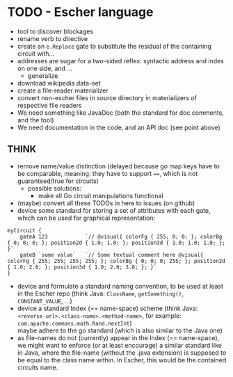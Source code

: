 # TODO - Escher language

* tool to discover blockages
* rename verb to directive
* create an `e.Replace` gate to substitute the residual of the containing circuit with…
* addresses are sugar for a two-sided reflex:
  syntactic address and index on one side, and ...
	* generalize
* download wikipedia data-set
* create a file-reader materializer
* convert non-escher files in source directory in materializers of respective file readers
* We need something like JavaDoc (both the standard for doc comments, and the tool)
* We need documentation in the code, and an API doc (see point above)

## THINK

* remove name/value distinction (delayed because go map keys have to be comparable, meaning: they have to support `==`, which is not guaranteed/true for circuits)
	* possible solutions:
		* make all Go circuit manipulations functional
* (maybe) convert all these TODOs in here to issues (on github)
* device some standard for storing a set of attributes with each gate,
  which can be used for graphical representation:
```escher
myCircuit {
	gateA 123            `// @visual{ colorFg { 255; 0; 0; }; colorBg { 0; 0; 0; }; position2d { 1.0; 1.0; }; position3d { 1.0; 1.0; 1.0; }; }`
	gateB `some value`   `// Some textual comment here @visual{ colorFg { 255; 255; 255; 255; }; colorBg { 0; 0; 0; 255; }; position2d { 1.0; 2.0; }; position3d { 1.0; 2.0; 3.0; }; }`
}
```
* device and formulate a standard naming convention,
  to be used at least in the Escher repo
  (think Java: `ClassName`, `getSomething()`, `CONSTANT_VALUE`, ...)
* device a standard Index (== name-space) scheme
  (think Java: `<reverse-url>.<class-name>.<method-name>`,
  for example: `com.apache.commons.math.Rand.nextInt`)  
  maybe adhere to the go standard (which is also similar to the Java one)
* as file-names do not (currently) appear in the Index (== name-space),
  we might want to enforce (or at least encourage) a similar standard like in Java,
  where the file-name (without the .java extension)
  is supposed to be equal to the class name within.
  In Escher, this would be the contained circuits name.

